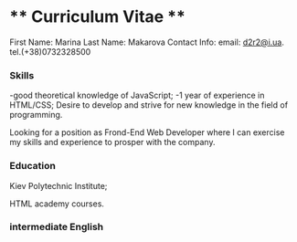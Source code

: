 # ** Curriculum Vitae **

First Name: Marina 
Last Name: Makarova
Contact Info: email: d2r2@i.ua. tel.(+38)0732328500
### Skills

-good theoretical knowledge of JavaScript;
-1 year of experience  in HTML/CSS; 
Desire to develop and strive for new knowledge in the field of programming.

Looking for a position as Frond-End Web Developer where I can exercise my skills and experience to prosper with the company.
### Education
Kiev Polytechnic Institute;

HTML academy courses.

###  intermediate English
